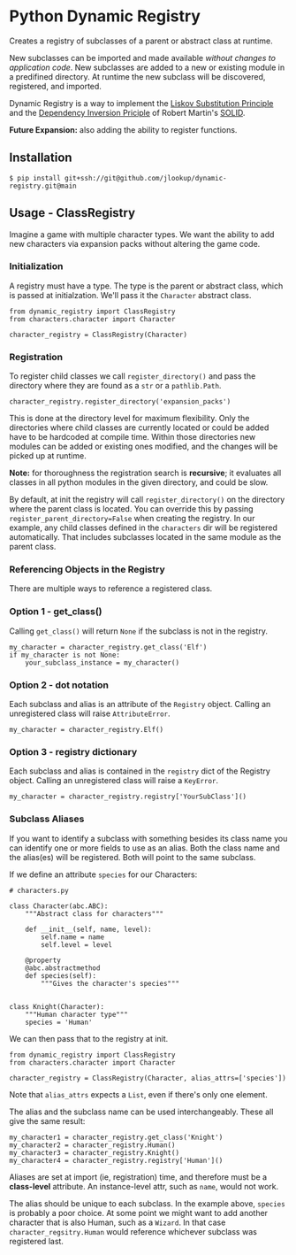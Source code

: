 # Python Dynamic Registry

Creates a registry of subclasses of a parent or abstract class at runtime.

New subclasses can be imported and made available _without changes to application code_. New subclasses are added to a new or existing module in a predifined directory. At runtime the new subclass will be discovered, registered, and imported.

Dynamic Registry is a way to implement the [Liskov Substitution Principle](https://en.wikipedia.org/wiki/Liskov_substitution_principle) and the [Dependency Inversion Priciple](https://en.wikipedia.org/wiki/Dependency_inversion_principle) of Robert Martin's [SOLID](https://en.wikipedia.org/wiki/SOLID).

**Future Expansion:** also adding the ability to register functions. 



## Installation 

    $ pip install git+ssh://git@github.com/jlookup/dynamic-registry.git@main


## Usage - ClassRegistry

Imagine a game with multiple character types. We want the ability to add new characters via expansion packs without altering the game code. 

### Initialization
A registry must have a type. The type is the parent or abstract class, which is passed at initialzation. We'll pass it the `Character` abstract class.

    from dynamic_registry import ClassRegistry    
    from characters.character import Character

    character_registry = ClassRegistry(Character)

### Registration
To register child classes we call `register_directory()` and pass the directory where they are found as a `str` or a `pathlib.Path`.

    character_registry.register_directory('expansion_packs')

This is done at the directory level for maximum flexibility. Only the directories where child classes are currently located or could be added have to be hardcoded at compile time. Within those directories new modules can be added or existing ones modified, and the changes will be picked up at runtime. 

**Note:** for thoroughness the registration search is **recursive**; it evaluates all classes in all python modules in the given directory, and could be slow. 

By default, at init the registry will call `register_directory()` on the directory where the parent class is located. You can override this by passing `register_parent_directory=False` when creating the registry. In our example, any child classes defined in the `characters` dir will be registered automatically. That includes subclasses located in the same module as the parent class.
     

### Referencing Objects in the Registry

There are multiple ways to reference a registered class.

### Option 1 - get_class()
Calling `get_class()` will return `None` if the subclass is not in the registry.

    my_character = character_registry.get_class('Elf')
    if my_character is not None:
        your_subclass_instance = my_character()


### Option 2 - dot notation
Each subclass and alias is an attribute of the `Registry` object. Calling an unregistered class will raise `AttributeError`.

    my_character = character_registry.Elf()


### Option 3 - registry dictionary
Each subclass and alias is contained in the `registry` dict of the Registry object. Calling an unregistered class will raise a `KeyError`.

    my_character = character_registry.registry['YourSubClass']() 


### Subclass Aliases
If you want to identify a subclass with something besides its class name you can identify one or more fields to use as an alias. Both the class name and the alias(es) will be registered. Both will point to the same subclass.

If we define an attribute `species` for our Characters:

    # characters.py

    class Character(abc.ABC):
        """Abstract class for characters"""

        def __init__(self, name, level):
            self.name = name 
            self.level = level

        @property
        @abc.abstractmethod 
        def species(self): 
            """Gives the character's species""" 


    class Knight(Character):
        """Human character type"""
        species = 'Human'

We can then pass that to the registry at init.

    from dynamic_registry import ClassRegistry    
    from characters.character import Character

    character_registry = ClassRegistry(Character, alias_attrs=['species'])   

Note that `alias_attrs` expects a `List`, even if there's only one element.

The alias and the subclass name can be used interchangeably. These all give the same result:

    my_character1 = character_registry.get_class('Knight')    
    my_character2 = character_registry.Human()
    my_character3 = character_registry.Knight()   
    my_character4 = character_registry.registry['Human']() 

Aliases are set at import (ie, registration) time, and therefore must be a **class-level** attribute. An instance-level attr, such as `name`, would not work. 

The alias should be unique to each subclass. In the example above, `species` is probably a poor choice. At some point we might want to add another character that is also Human, such as a `Wizard`. In that case `character_regsitry.Human` would reference whichever subclass was registered last. 
